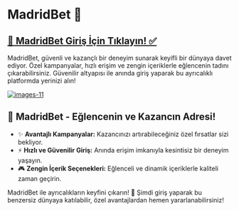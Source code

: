 <h1>MadridBet 🎯</h1>

<h2><a href="https://t.me/+vT5xydT9LLBlMzA0">💎 MadridBet Giriş İçin Tıklayın! ✅</a></h2>
<p>MadridBet, güvenli ve kazançlı bir deneyim sunarak keyifli bir dünyaya davet ediyor. Özel kampanyalar, hızlı erişim ve zengin içeriklerle eğlencenin tadını çıkarabilirsiniz. Güvenilir altyapısı ile anında giriş yaparak bu ayrıcalıklı platformda yerinizi alın!</p>

<a href="https://t.me/+vT5xydT9LLBlMzA0" target="_blank">
  <img src="https://i.ibb.co/0DhfZ1b/images-11.jpg" alt="images-11" border="0">
</a>

<h2>🌟 MadridBet - Eğlencenin ve Kazancın Adresi!</h2>
<ul>
  <li>✨ <strong>Avantajlı Kampanyalar:</strong> Kazancınızı artırabileceğiniz özel fırsatlar sizi bekliyor.</li>
  <li>⚡ <strong>Hızlı ve Güvenilir Giriş:</strong> Anında erişim imkanıyla kesintisiz bir deneyim yaşayın.</li>
  <li>🎮 <strong>Zengin İçerik Seçenekleri:</strong> Eğlenceli ve dinamik içeriklerle kaliteli zaman geçirin.</li>
</ul>

<p>MadridBet ile ayrıcalıkların keyfini çıkarın! 💎 Şimdi giriş yaparak bu benzersiz dünyaya katılabilir, özel avantajlardan hemen yararlanabilirsiniz!</p>
